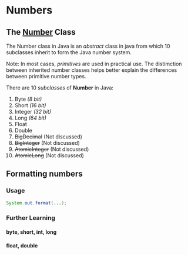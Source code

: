 # Numbers

## The **[Number](https://docs.oracle.com/javase/8/docs/api/java/lang/Number.html)** Class
The Number class in Java is an _abstract_ class in java from which 10 subclasses inherit to form the Java number system.

Note: In most cases, _primitives_ are used in practical use. The distimction between inherited number classes helps better explain the differences between primitive number types.

There are 10 _subclasses_ of **Number** in Java:

  1. Byte _(8 bit)_
  2. Short _(16 bit)_
  3. Integer _(32 bit)_  
  4. Long _(64 bit)_
  5. Float
  6. Double  
  7. ~~BigDecimal~~ (Not discussed)
  8. ~~BigInteger~~ (Not discussed)
  9. ~~AtomicInteger~~ (Not discussed)
  10. ~~AtomicLong~~ (Not discussed)

## Formatting numbers

### Usage
```java
System.out.format(...);
```
### Further Learning

#### byte, short, int, long
[](https://www.youtube.com/watch?v=vVJOAP7Qg_Q&t=16s)
#### float, double
[](https://www.youtube.com/watch?v=MSxzdm4ev_8&t=19s)
